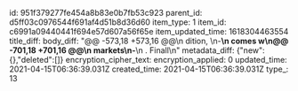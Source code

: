 id: 951f379277fe454a8b83e0b7fb53c923
parent_id: d5ff03c0976544f691af4d51b8d36d60
item_type: 1
item_id: c6991a09440441f694e57d607a56f65e
item_updated_time: 1618304463554
title_diff: 
body_diff: "@@ -573,18 +573,16 @@\\n dition, \\n-**\\n  comes w\\n@@ -701,18 +701,16 @@\\n  markets\\n-**\\n . Finall\\n"
metadata_diff: {"new":{},"deleted":[]}
encryption_cipher_text: 
encryption_applied: 0
updated_time: 2021-04-15T06:36:39.031Z
created_time: 2021-04-15T06:36:39.031Z
type_: 13